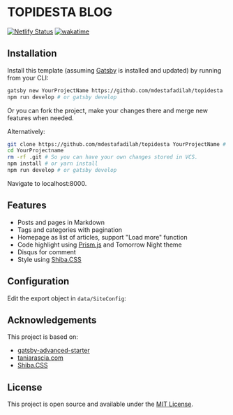 # TOPIDESTA BLOG

[![Netlify Status](https://api.netlify.com/api/v1/badges/3aaf1d50-9df4-4af9-9997-f3278c59633b/deploy-status)](https://app.netlify.com/sites/topidesta/deploys) [![wakatime](https://wakatime.com/badge/user/68c213cd-13a4-4383-895c-d9fa85106cb4/project/3e98dcc8-8894-4509-96c8-a8d6a4e68fd4.svg)](https://wakatime.com/badge/user/68c213cd-13a4-4383-895c-d9fa85106cb4/project/3e98dcc8-8894-4509-96c8-a8d6a4e68fd4)

## Installation

Install this template (assuming [Gatsby](https://github.com/gatsbyjs/gatsby/) is installed and updated) by running from your CLI:

```bash
gatsby new YourProjectName https://github.com/mdestafadilah/topidesta
npm run develop # or gatsby develop
```

Or you can fork the project, make your changes there and merge new features when needed.

Alternatively:

```bash
git clone https://github.com/mdestafadilah/topidesta YourProjectName # Clone the project
cd YourProjectname
rm -rf .git # So you can have your own changes stored in VCS.
npm install # or yarn install
npm run develop # or gatsby develop
```

Navigate to localhost:8000.

## Features

- Posts and pages in Markdown
- Tags and categories with pagination
- Homepage as list of articles, support "Load more" function
- Code highlight using [Prism.js](https://prismjs.com/) and Tomorrow Night theme
- Disqus for comment
- Style using [Shiba.CSS](https://github.com/completejavascript/shiba-css)

## Configuration

Edit the export object in `data/SiteConfig`:

## Acknowledgements

This project is based on:

- [gatsby-advanced-starter](https://github.com/vagr9k/gatsby-advanced-starter/)
- [taniarascia.com](https://github.com/taniarascia/taniarascia.com)
- [Shiba.CSS](https://github.com/completejavascript/shiba-css)

## License

This project is open source and available under the [MIT License](https://github.com/completejavascript/gatsby-blog-template/blob/dev/LICENSE).
